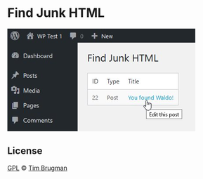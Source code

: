 # Find Junk HTML

![screenshot](/screenshot.jpg)

## License

[GPL](/LICENSE) &copy; [Tim Brugman](https://timbr.dev/)
